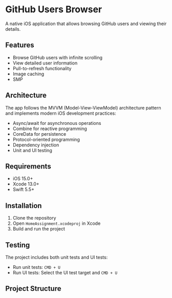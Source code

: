 # GitHub Users Browser

A native iOS application that allows browsing GitHub users and viewing their details.

## Features

- Browse GitHub users with infinite scrolling
- View detailed user information
- Pull-to-refresh functionality
- Image caching
- SMP

## Architecture

The app follows the MVVM (Model-View-ViewModel) architecture pattern and implements modern iOS development practices:

- Async/await for asynchronous operations
- Combine for reactive programming
- CoreData for persistence
- Protocol-oriented programming
- Dependency injection
- Unit and UI testing

## Requirements

- iOS 15.0+
- Xcode 13.0+
- Swift 5.5+

## Installation

1. Clone the repository
2. Open `HomeAssignment.xcodeproj` in Xcode
3. Build and run the project

## Testing

The project includes both unit tests and UI tests:

- Run unit tests: `CMD + U`
- Run UI tests: Select the UI test target and `CMD + U`

## Project Structure 
